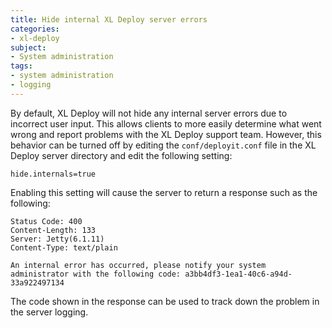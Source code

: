 ```yaml
---
title: Hide internal XL Deploy server errors
categories:
- xl-deploy
subject:
- System administration
tags:
- system administration
- logging
---
```


By default, XL Deploy will not hide any internal server errors due to incorrect user input. This allows clients to more easily determine what went wrong and report problems with the XL Deploy support team. However, this behavior can be turned off by editing the `conf/deployit.conf` file in the XL Deploy server directory and edit the following setting:

    hide.internals=true

Enabling this setting will cause the server to return a response such as the following:

	Status Code: 400
	Content-Length: 133
	Server: Jetty(6.1.11)
	Content-Type: text/plain

	An internal error has occurred, please notify your system administrator with the following code: a3bb4df3-1ea1-40c6-a94d-33a922497134

The code shown in the response can be used to track down the problem in the server logging.
